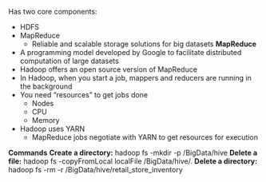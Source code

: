 Has two core components:
- HDFS
- MapReduce
	- Reliable and scalable storage solutions for big datasets
**MapReduce**
- A programming model developed by Google to facilitate distributed computation of large datasets
- Hadoop offers an open source version of MapReduce
- In Hadoop, when you start a job, mappers and reducers are running in the background
- You need “resources” to get jobs done
	- Nodes
	- CPU
	- Memory
- Hadoop uses YARN
	- MapReduce jobs negotiate with YARN to get resources for execution

**Commands**
**Create a directory:** hadoop fs -mkdir -p /BigData/hive
**Delete a file:** hadoop fs -copyFromLocal localFile /BigData/hive/.
**Delete a directory:** hadoop fs -rm -r /BigData/hive/retail_store_inventory